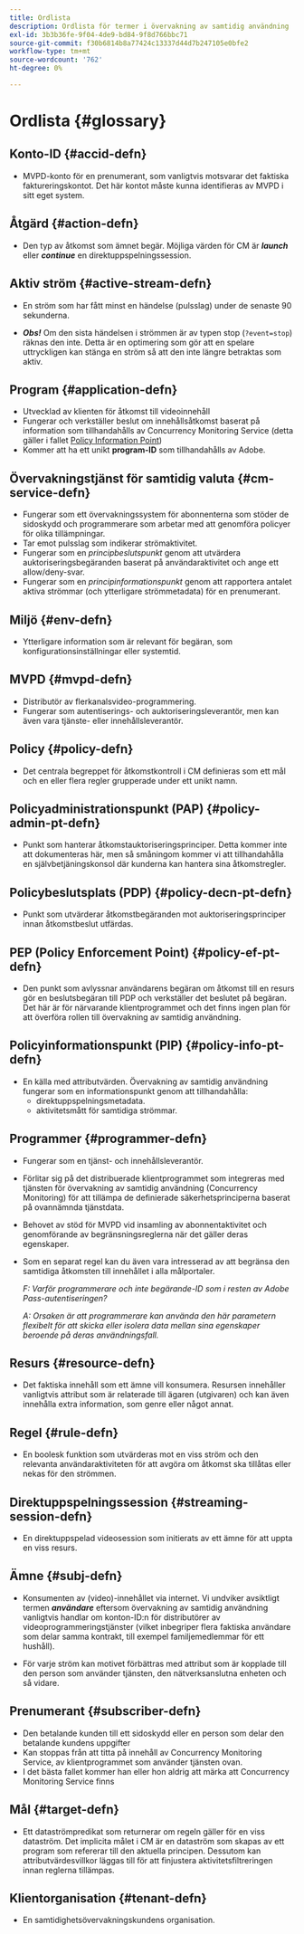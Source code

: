 ```yaml
---
title: Ordlista
description: Ordlista för termer i övervakning av samtidig användning
exl-id: 3b3b36fe-9f04-4de9-bd84-9f8d766bbc71
source-git-commit: f30b6814b8a77424c13337d44d7b247105e0bfe2
workflow-type: tm+mt
source-wordcount: '762'
ht-degree: 0%

---
```


# Ordlista {#glossary}

## Konto-ID {#accid-defn}

* MVPD-konto för en prenumerant, som vanligtvis motsvarar det faktiska faktureringskontot. Det här kontot måste kunna identifieras av MVPD i sitt eget system.

## Åtgärd {#action-defn}

* Den typ av åtkomst som ämnet begär. Möjliga värden för CM är ***launch*** eller ***continue*** en direktuppspelningssession.

## Aktiv ström {#active-stream-defn}

* En ström som har fått minst en händelse (pulsslag) under de senaste 90 sekunderna.

* ***Obs!*** Om den sista händelsen i strömmen är av typen stop (`?event=stop`) räknas den inte. Detta är en optimering som gör att en spelare uttryckligen kan stänga en ström så att den inte längre betraktas som aktiv.

## Program {#application-defn}

* Utvecklad av klienten för åtkomst till videoinnehåll
* Fungerar och verkställer beslut om innehållsåtkomst baserat på information som tillhandahålls av Concurrency Monitoring Service (detta gäller i fallet [Policy Information Point](/help/concurrency-monitoring/policy-info-pt-versionone.md))
* Kommer att ha ett unikt **program-ID** som tillhandahålls av Adobe.

## Övervakningstjänst för samtidig valuta {#cm-service-defn}

* Fungerar som ett övervakningssystem för abonnenterna som stöder de sidoskydd och programmerare som arbetar med att genomföra policyer för olika tillämpningar.
* Tar emot pulsslag som indikerar strömaktivitet.
* Fungerar som en _principbeslutspunkt_ genom att utvärdera auktoriseringsbegäranden baserat på användaraktivitet och ange ett allow/deny-svar.
* Fungerar som en _principinformationspunkt_ genom att rapportera antalet aktiva strömmar (och ytterligare strömmetadata) för en prenumerant.

## Miljö {#env-defn}

* Ytterligare information som är relevant för begäran, som konfigurationsinställningar eller systemtid.

## MVPD {#mvpd-defn}

* Distributör av flerkanalsvideo-programmering.
* Fungerar som autentiserings- och auktoriseringsleverantör, men kan även vara tjänste- eller innehållsleverantör.

## Policy {#policy-defn}

* Det centrala begreppet för åtkomstkontroll i CM definieras som ett mål och en eller flera regler grupperade under ett unikt namn.

## Policyadministrationspunkt (PAP) {#policy-admin-pt-defn}

* Punkt som hanterar åtkomstauktoriseringsprinciper. Detta kommer inte att dokumenteras här, men så småningom kommer vi att tillhandahålla en självbetjäningskonsol där kunderna kan hantera sina åtkomstregler.

## Policybeslutsplats (PDP) {#policy-decn-pt-defn}

* Punkt som utvärderar åtkomstbegäranden mot auktoriseringsprinciper innan åtkomstbeslut utfärdas.

## PEP (Policy Enforcement Point) {#policy-ef-pt-defn}

* Den punkt som avlyssnar användarens begäran om åtkomst till en resurs gör en beslutsbegäran till PDP och verkställer det beslutet på begäran. Det här är för närvarande klientprogrammet och det finns ingen plan för att överföra rollen till övervakning av samtidig användning.

## Policyinformationspunkt (PIP) {#policy-info-pt-defn}

* En källa med attributvärden. Övervakning av samtidig användning fungerar som en informationspunkt genom att tillhandahålla:
   * direktuppspelningsmetadata.
   * aktivitetsmått för samtidiga strömmar.

## Programmer {#programmer-defn}

* Fungerar som en tjänst- och innehållsleverantör.
* Förlitar sig på det distribuerade klientprogrammet som integreras med tjänsten för övervakning av samtidig användning (Concurrency Monitoring) för att tillämpa de definierade säkerhetsprinciperna baserat på ovannämnda tjänstdata.
* Behovet av stöd för MVPD vid insamling av abonnentaktivitet och genomförande av begränsningsreglerna när det gäller deras egenskaper.
* Som en separat regel kan du även vara intresserad av att begränsa den samtidiga åtkomsten till innehållet i alla målportaler.

  *F: Varför programmerare och inte begärande-ID som i resten av Adobe Pass-autentiseringen?*

  *A: Orsaken är att programmerare kan använda den här parametern flexibelt för att skicka eller isolera data mellan sina egenskaper beroende på deras användningsfall.*

## Resurs {#resource-defn}

* Det faktiska innehåll som ett ämne vill konsumera. Resursen innehåller vanligtvis attribut som är relaterade till ägaren (utgivaren) och kan även innehålla extra information, som genre eller något annat.

## Regel {#rule-defn}

* En boolesk funktion som utvärderas mot en viss ström och den relevanta användaraktiviteten för att avgöra om åtkomst ska tillåtas eller nekas för den strömmen.

## Direktuppspelningssession {#streaming-session-defn}

* En direktuppspelad videosession som initierats av ett ämne för att uppta en viss resurs.

## Ämne {#subj-defn}

* Konsumenten av (video)-innehållet via internet. Vi undviker avsiktligt termen _**användare**_ eftersom övervakning av samtidig användning vanligtvis handlar om konton-ID:n för distributörer av videoprogrammeringstjänster (vilket inbegriper flera faktiska användare som delar samma kontrakt, till exempel familjemedlemmar för ett hushåll).

* För varje ström kan motivet förbättras med attribut som är kopplade till den person som använder tjänsten, den nätverksanslutna enheten och så vidare.

## Prenumerant {#subscriber-defn}

* Den betalande kunden till ett sidoskydd eller en person som delar den betalande kundens uppgifter
* Kan stoppas från att titta på innehåll av Concurrency Monitoring Service, av klientprogrammet som använder tjänsten ovan.
* I det bästa fallet kommer han eller hon aldrig att märka att Concurrency Monitoring Service finns

## Mål {#target-defn}

* Ett dataströmpredikat som returnerar om regeln gäller för en viss dataström. Det implicita målet i CM är en dataström som skapas av ett program som refererar till den aktuella principen. Dessutom kan attributvärdesvillkor läggas till för att finjustera aktivitetsfiltreringen innan reglerna tillämpas.

## Klientorganisation {#tenant-defn}

* En samtidighetsövervakningskundens organisation.
